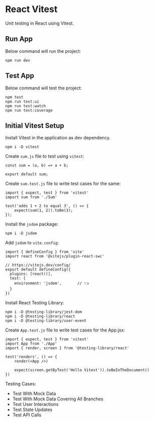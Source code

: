 # React Vitest

Unit testing in React using Vitest.

## Run App

Below command will run the project:

```
npm run dev
```

## Test App

Below command will test the project:

```
npm test
npm run test:ui
npm run test:watch
npm run test:coverage
```

## Initial Vitest Setup

Install Vitest in the application as dev dependency.

```
npm i -D vitest
```

Create `sum.js` file to test using `vitest`:

```
const sum = (a, b) => a + b;

export default sum;
```

Create `sum.test.js` file to write test cases for the same:

```
import { expect, test } from 'vitest'
import sum from './Sum'

test('adds 1 + 2 to equal 3', () => {
    expect(sum(1, 2)).toBe(3);
});
```

Install the `jsdom` package:

```
npm i -D jsdom
```

Add `jsdom` to `vite.config`:

```
import { defineConfig } from 'vite'
import react from '@vitejs/plugin-react-swc'

// https://vitejs.dev/config/
export default defineConfig({
  plugins: [react()],
  test: {
    environment: 'jsdom',       // 👈
  }
})
```

Install React Testing Library:

```
npm i -D @testing-library/jest-dom
npm i -D @testing-library/react
npm i -D @testing-library/user-event
```

Create `App.test.js` file to write test cases for the App.jsx:

```
import { expect, test } from 'vitest'
import App from './App'
import { render, screen } from '@testing-library/react'

test('renders', () => {
    render(<App />)

    expect(screen.getByText('Hello Vitest')).toBeInTheDocument()
})
```

Testing Cases:

- Test With Mock Data
- Test With Mock Data Covering All Branches
- Test User Interactions
- Test State Updates
- Test API Calls
